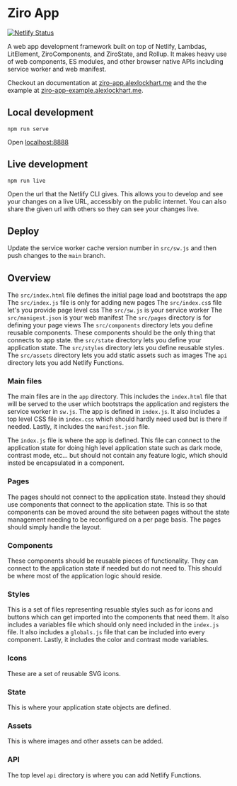 # Ziro App

[![Netlify Status](https://api.netlify.com/api/v1/badges/94f0c469-abb9-4222-b6e1-c5c4b6301762/deploy-status)](https://app.netlify.com/sites/ziro-app-example/deploys)

A web app development framework built on top of Netlify, Lambdas, LitElement, ZiroComponents, and ZiroState, and Rollup. It makes heavy use of web components, ES modules, and other browser native APIs including service worker and web manifest.

Checkout an documentation at [ziro-app.alexlockhart.me](https://ziro-app.alexlockhart.me) and the the example at [ziro-app-example.alexlockhart.me](https://ziro-app-example.alexlockhart.me).

## Local development

```
npm run serve
```

Open [localhost:8888](http://localhost:8888)

## Live development

```
npm run live
```

Open the url that the Netlify CLI gives. This allows you to develop and see your changes on a live URL, accessibly on the public internet. You can also share the given url with others so they can see your changes live.

## Deploy

Update the service worker cache version number in  `src/sw.js` and then push changes to the `main` branch.

## Overview

The `src/index.html` file defines the initial page load and bootstraps the app
The `src/index.js` file is only for adding new pages
The `src/index.cs`s file let's you provide page level css
The `src/sw.js` is your service worker
The `src/manigest.json` is your web manifest
The `src/pages` directory is for defining your page views
The `src/components` directory lets you define reusable components. These components should be the only thing that connects to app state.
the `src/state` directory lets you define your application state.
The `src/styles` directory lets you define reusable styles.
The `src/assets` directory lets you add static assets such as images
The `api` directory lets you add Netlify Functions.

### Main files

The main files are in the `app` directory. This includes the `index.html` file that will be served to the user which bootstraps the application and registers the service worker in `sw.js`. The app is defined in `index.js`. It also includes a top level CSS file in `index.css` which should hardly need used but is there if needed. Lastly, it includes the `manifest.json` file.

The `index.js` file is where the app is defined. This file can connect to the application state for doing high level application state such as dark mode, contrast mode, etc... but should not contain any feature logic, which should insted be encapsulated in a component.

### Pages

The pages should not connect to the application state. Instead they should use components that connect to the application state. This is so that components can be moved around the site between pages without the state management needing to be reconfigured on a per page basis. The pages should simply handle the layout.

### Components

These components should be reusable pieces of functionality. They can connect to the application state if needed but do not need to. This should be where most of the application logic should reside.

### Styles

This is a set of files representing resuable styles such as for icons and buttons which can get imported into the components that need them. It also includes a variables file which should only need included in the `index.js` file. It also includes a `globals.js` file that can be included into every component. Lastly, it includes the color and contrast mode variables.

### Icons

These are a set of reusable SVG icons.

### State

This is where your application state objects are defined.

### Assets

This is where images and other assets can be added.

### API

The top level `api` directory is where you can add Netlify Functions.

